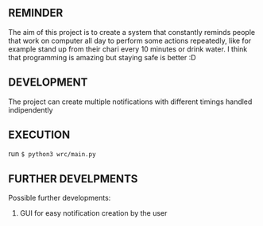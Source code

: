 ## REMINDER

The aim of this project is to create a system that constantly reminds people that work on computer all day to perform some actions repeatedly, like for example stand up from their chari every 10 minutes or drink water.
I think that programming is amazing but staying safe is better :D

## DEVELOPMENT
The project can create multiple notifications with different timings handled indipendently

## EXECUTION
run `$ python3 wrc/main.py`

## FURTHER DEVELPMENTS
Possible further developments:
1. GUI for easy notification creation by the user
